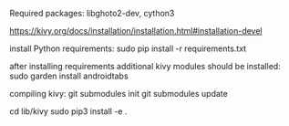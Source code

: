 Required packages: libghoto2-dev, cython3

https://kivy.org/docs/installation/installation.html#installation-devel

install Python requirements: sudo pip install -r requirements.txt

after installing requirements additional kivy modules should be installed: sudo garden install androidtabs

compiling kivy: 
git submodules init
git submodules update

cd lib/kivy
sudo pip3 install -e .
